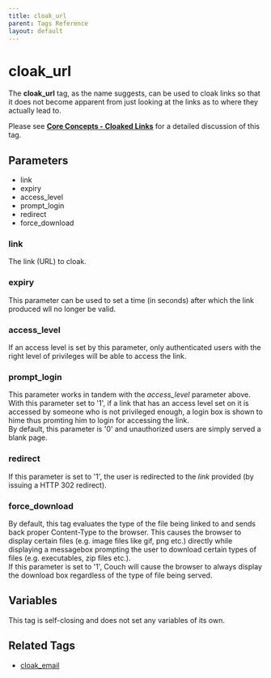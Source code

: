 ```yaml
---
title: cloak_url
parent: Tags Reference
layout: default
---
```


# cloak_url

The **cloak_url** tag, as the name suggests, can be used to cloak links so that it does not become apparent from just looking at the links as to where they actually lead to.

Please see [**Core Concepts - Cloaked Links**](../concepts/cloaked-links.html) for a detailed discussion of this tag.

## Parameters

* link
* expiry
* access_level
* prompt_login
* redirect
* force_download

### link

The link (URL) to cloak.

### expiry

This parameter can be used to set a time (in seconds) after which the link produced wll no longer be valid.

### access_level

If an access level is set by this parameter, only authenticated users with the right level of privileges will be able to access the link.

### prompt_login

This parameter works in tandem with the *access_level* parameter above. With this parameter set to '1', if a link that has an access level set on it is accessed by someone who is not privileged enough, a login box is shown to hime thus promting him to login for accessing the link.<br/>
By default, this parameter is '0' and unauthorized users are simply served a blank page.

### redirect

If this parameter is set to '1', the user is redirected to the _link_ provided (by issuing a HTTP 302 redirect).

### force_download

By default, this tag evaluates the type of the file being linked to and sends back proper Content-Type to the browser. This causes the browser to display certain files (e.g. image files like gif, png etc.) directly while displaying a messagebox prompting the user to download certain types of files (e.g. executables, zip files etc.).<br/>
If this parameter is set to '1', Couch will cause the browser to always display the download box regardless of the type of file being served.

## Variables

This tag is self-closing and does not set any variables of its own.

## Related Tags

* [cloak_email](./cloak_email.html)
